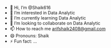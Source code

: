 - 👋 Hi, I’m @Shaik616
- 👀 I’m interested in Data Analytic
- 🌱 I’m currently learning Data Analytic
- 💞️ I’m looking to collaborate on Data Analytic
- 📫 How to reach me arifshaik2408@gmail.com
- 😄 Pronouns: Shaik
- ⚡ Fun fact: ...

<!---
Shaik616/Shaik616 is a ✨ special ✨ repository because its `README.md` (this file) appears on your GitHub profile.
You can click the Preview link to take a look at your changes.
--->
